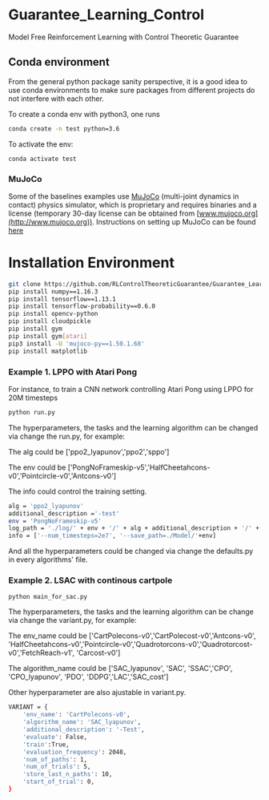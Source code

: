 # Guarantee_Learning_Control
Model Free Reinforcement Learning with Control Theoretic Guarantee



## Conda environment
From the general python package sanity perspective, it is a good idea to use conda environments to make sure packages from different projects do not interfere with each other.


To create a conda env with python3, one runs 
```bash
conda create -n test python=3.6
```
To activate the env: 
```
conda activate test
```

### MuJoCo
Some of the baselines examples use [MuJoCo](http://www.mujoco.org) (multi-joint dynamics in contact) physics simulator, which is proprietary and requires binaries and a license (temporary 30-day license can be obtained from [www.mujoco.org](http://www.mujoco.org)). Instructions on setting up MuJoCo can be found [here](https://github.com/openai/mujoco-py)

# Installation Environment

```bash
git clone https://github.com/RLControlTheoreticGuarantee/Guarantee_Learning_Control
pip install numpy==1.16.3
pip install tensorflow==1.13.1
pip install tensorflow-probability==0.6.0
pip install opencv-python
pip install cloudpickle
pip install gym
pip install gym[atari]
pip3 install -U 'mujoco-py==1.50.1.68'
pip install matplotlib

```

### Example 1. LPPO with Atari Pong
For instance, to train a CNN network controlling Atari Pong using LPPO for 20M timesteps
```bash
python run.py
```

The hyperparameters, the tasks and the learning algorithm can be changed via change the run.py, for example:



The alg could be ['ppo2_lyapunov','ppo2','sppo']



The env could be ['PongNoFrameskip-v5','HalfCheetahcons-v0','Pointcircle-v0','Antcons-v0']



The info could control the training setting.
```bash
alg = 'ppo2_lyapunov'
additional_description ='-test' 
env = 'PongNoFrameskip-v5'
log_path = './log/' + env + '/' + alg + additional_description + '/' + str(i)
info = ['--num_timesteps=2e7', '--save_path=./Model/'+env]
```

And all the hyperparameters could be changed via change the defaults.py in every algorithms' file.
### Example 2. LSAC with continous cartpole
```
python main_for_sac.py
```
The hyperparameters, the tasks and the learning algorithm can be change via change the variant.py, for example:



The env_name could be ['CartPolecons-v0','CartPolecost-v0','Antcons-v0', 'HalfCheetahcons-v0','Pointcircle-v0','Quadrotorcons-v0','Quadrotorcost-v0','FetchReach-v1', 'Carcost-v0']




The algorithm_name could be ['SAC_lyapunov', 'SAC', 'SSAC','CPO', 'CPO_lyapunov', 'PDO', 'DDPG','LAC','SAC_cost']



Other hyperparameter are also ajustable in variant.py.
```bash
VARIANT = {
    'env_name': 'CartPolecons-v0',
    'algorithm_name': 'SAC_lyapunov',
    'additional_description': '-Test',
    'evaluate': False,
    'train':True,
    'evaluation_frequency': 2048,
    'num_of_paths': 1,
    'num_of_trials': 5,
    'store_last_n_paths': 10,
    'start_of_trial': 0,
}
```


